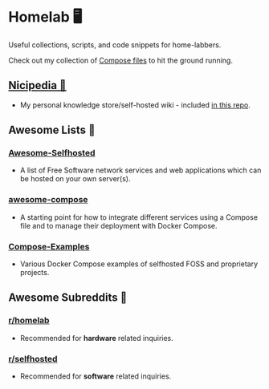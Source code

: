 # Homelab 🖥️

Useful collections, scripts, and code snippets for home-labbers.

Check out my collection of [Compose files](./docker) to hit the ground running.

## [Nicipedia 📖](https://wiki.nicolasluckie.com/)

- My personal knowledge store/self-hosted wiki - included [in this repo](./docker/bookstack/README.md).

## Awesome Lists 📝

### [Awesome-Selfhosted](https://github.com/awesome-selfhosted/awesome-selfhosted)

- A list of Free Software network services and web applications which can be hosted on your own server(s).

### [awesome-compose](https://github.com/docker/awesome-compose)

- A starting point for how to integrate different services using a Compose file and to manage their deployment with Docker Compose.

### [Compose-Examples](https://github.com/Haxxnet/Compose-Examples)

- Various Docker Compose examples of selfhosted FOSS and proprietary projects.

## Awesome Subreddits 📃

### [r/homelab](r/homelab)

- Recommended for **hardware** related inquiries.

### [r/selfhosted](https://www.reddit.com/r/selfhosted/)

- Recommended for **software** related inquiries.
